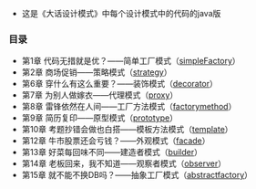 - 这是《大话设计模式》中每个设计模式中的代码的java版

### 目录 ###

- 第1章 代码无措就是优？——简单工厂模式（[simpleFactory](https://coding.net/u/cle/p/designPattern/git/tree/master/simpleFactory)）
- 第2章 商场促销——策略模式（[strategy](https://coding.net/u/cle/p/designPattern/git/tree/master/strategy)）
- 第6章 穿什么有这么重要？——装饰模式（[decorator](https://coding.net/u/cle/p/designPattern/git/tree/master/decorator)）
- 第7章 为别人做嫁衣——代理模式（[proxy](https://coding.net/u/cle/p/designPattern/git/tree/master/proxy)）
- 第8章 雷锋依然在人间——工厂方法模式（[factorymethod](https://coding.net/u/cle/p/designPattern/git/tree/master/factorymethod)）
- 第9章 简历复印——原型模式（[prototype](https://coding.net/u/cle/p/designPattern/git/tree/master/prototype)）
- 第10章 考题抄错会做也白搭——模板方法模式（[template](https://coding.net/u/cle/p/designPattern/git/tree/master/template)）
- 第12章 牛市股票还会亏钱？——外观模式（[facade](https://coding.net/u/cle/p/designPattern/git/tree/master/facade)）
- 第13章 好菜每回味不同——建造者模式（[builder](https://coding.net/u/cle/p/designPattern/git/tree/master/builder)）
- 第14章 老板回来，我不知道——观察者模式（[observer](https://coding.net/u/cle/p/designPattern/git/tree/master/observer)）
- 第15章 就不能不换DB吗？——抽象工厂模式（[abstractfactory](https://coding.net/u/cle/p/designPattern/git/tree/master/abstractfactory)）

